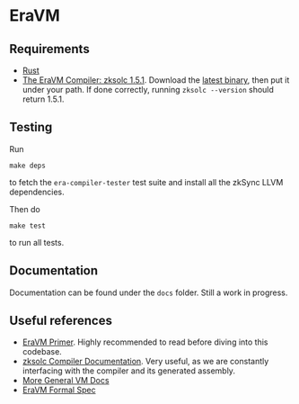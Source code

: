 # EraVM

## Requirements

- [Rust](https://www.rust-lang.org/tools/install)
- [The EraVM Compiler: zksolc 1.5.1](https://github.com/matter-labs/zksolc-bin). Download the [latest binary](https://github.com/matter-labs/zksolc-bin/releases/tag/v1.5.1), then put it under your path. If done correctly, running `zksolc --version` should return 1.5.1.

## Testing

Run

```
make deps
```

to fetch the `era-compiler-tester` test suite and install all the zkSync LLVM dependencies.

Then do

```
make test
```

to run all tests.


## Documentation

Documentation can be found under the `docs` folder. Still a work in progress.

## Useful references

- [EraVM Primer](https://github.com/matter-labs/zksync-era/blob/main/docs/specs/zk_evm/vm_specification/zkSync_era_virtual_machine_primer.md). Highly recommended to read before diving into this codebase.
- [zksolc Compiler Documentation](https://github.com/matter-labs/zksync-era/blob/main/docs/specs/zk_evm/vm_specification/compiler/README.md). Very useful, as we are constantly interfacing with the compiler and its generated assembly.
- [More General VM Docs](https://github.com/matter-labs/zksync-era/tree/main/docs/specs/zk_evm)
- [EraVM Formal Spec](https://matter-labs.github.io/eravm-spec/spec.html)
